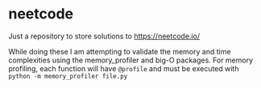 # neetcode
Just a repository to store solutions to https://neetcode.io/

While doing these I am attempting to validate the memory and time complexities using the memory_profiler and big-O packages. 
For memory profiling, each function will have `@profile` and must be executed with `python -m memory_profiler file.py`
